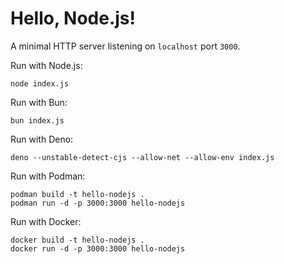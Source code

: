 # Hello, Node.js!

A minimal HTTP server listening on `localhost` port `3000`.

Run with Node.js:
```
node index.js
```

Run with Bun:
```
bun index.js
```

Run with Deno:
```
deno --unstable-detect-cjs --allow-net --allow-env index.js
```

Run with Podman:
```
podman build -t hello-nodejs .
podman run -d -p 3000:3000 hello-nodejs
```

Run with Docker:
```
docker build -t hello-nodejs .
docker run -d -p 3000:3000 hello-nodejs
```
